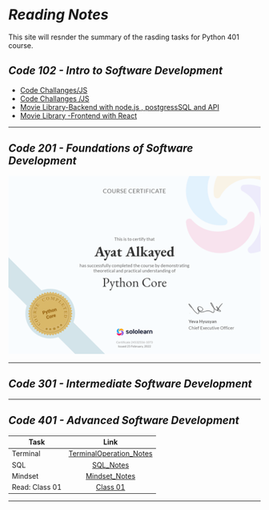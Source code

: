 # ***Reading Notes***
This site will resnder the summary of the rasding tasks for Python 401 course.
## *Code 102 - Intro to Software Development*
- [Code Challanges/JS](https://github.com/ayat93a/solving-problem)
- [Code Challanges /JS](https://github.com/ayat93a/Prep-Challenges)
- [Movie Library-Backend with node.js , postgressSQL and API](https://github.com/ayat93a/Movies-Library)
- [Movie Library -Frontend with React](https://github.com/ayat93a/Netflix-Clone)
___
## *Code 201 - Foundations of Software Development*
![](cert-24532556-1073.png)
___
## *Code 301 - Intermediate Software Development*
___
## *Code 401 - Advanced Software Development*
| Task  | Link |
|----------|:-------------:|
| Terminal  |[TerminalOperation_Notes](./Terminal_operation.md)|
| SQL      | [SQL_Notes](./SQL.md)|
| Mindset     | [Mindset_Notes](./Mindset.md)|
|Read: Class 01|[Class 01](./Read:Class01.md)
---





